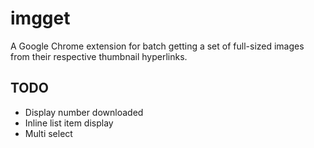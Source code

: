imgget
======

A Google Chrome extension for batch getting a set of full-sized images from
their respective thumbnail hyperlinks.

## TODO

* Display number downloaded
* Inline list item display
* Multi select

